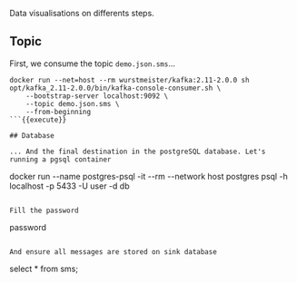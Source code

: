 Data visualisations on differents steps.

## Topic

First, we consume the topic `demo.json.sms`...

```
docker run --net=host --rm wurstmeister/kafka:2.11-2.0.0 sh opt/kafka_2.11-2.0.0/bin/kafka-console-consumer.sh \
    --bootstrap-server localhost:9092 \
    --topic demo.json.sms \
    --from-beginning
```{{execute}}

## Database

... And the final destination in the postgreSQL database. Let's running a pgsql container

```
docker run --name postgres-psql -it --rm --network host postgres psql -h localhost -p 5433 -U user -d db
```{{execute}}

Fill the password

```
password
```{{execute}}

And ensure all messages are stored on sink database

```
select * from sms;
```{{execute}}